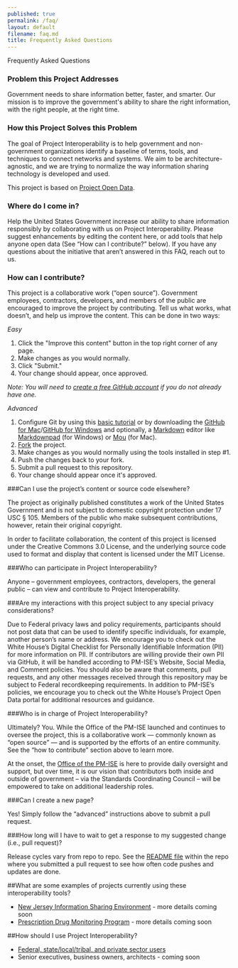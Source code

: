 ```yaml
---
published: true
permalink: /faq/
layout: default
filename: faq.md
title: Frequently Asked Questions
---
```


Frequently Asked Questions

### Problem this Project Addresses

Government needs to share information better, faster, and smarter. Our mission is to improve the government's ability to share the right information, with the right people, at the right time.

### How this Project Solves this Problem

The goal of Project Interoperability is to help government and non-government organizations identify a baseline of terms, tools, and techniques to connect networks and systems. We aim to be architecture-agnostic, and we are trying to normalize the way information sharing technology is developed and used. 

This project is based on [Project Open Data](http://project-open-data.github.io/). 

### Where do I come in?

Help the United States Government increase our ability to share information responsibly by collaborating with us on Project Interoperability. Please suggest enhancements by editing the content here, or add tools that help anyone open data (See “How can I contribute?” below). If you have any questions about the initiative that aren’t answered in this FAQ, reach out to us.

### How can I contribute?

This project is a collaborative work (“open source”). Government employees, contractors, developers, and members of the public are encouraged to improve the project by contributing. Tell us what works, what doesn’t, and help us improve the content. This can be done in two ways:

*Easy*

1. Click the "Improve this content" button in the top right corner of any page.
2. Make changes as you would normally.
3. Click "Submit."
4. Your change should appear, once approved.

*Note: You will need to [create a free GitHub account](https://github.com/signup/free) if you do not already have one.*

*Advanced*

1. Configure Git by using this [basic tutorial](https://help.github.com/articles/set-up-git) or by downloading the [GitHub for Mac](http://mac.github.com/)/[GitHub for Windows](http://windows.github.com/) and optionally, a [Markdown](http://daringfireball.net/projects/markdown/) editor like [Markdownpad](http://markdownpad.com) (for Windows) or [Mou](http://mouapp.com/) (for Mac).
2. [Fork](https://help.github.com/articles/fork-a-repo) the project.
3. Make changes as you would normally using the tools installed in step #1.
4. Push the changes back to your fork.
5. Submit a pull request to this repository.
6. Your change should appear once it's approved.

###Can I use the project’s content or source code elsewhere?

The project as originally published constitutes a work of the United States Government and is not subject to domestic copyright protection under 17 USC § 105. Members of the public who make subsequent contributions, however, retain their original copyright.

In order to facilitate collaboration, the content of this project is licensed under the Creative Commons 3.0 License, and the underlying source code used to format and display that content is licensed under the MIT License.

###Who can participate in Project Interoperability?

Anyone – government employees, contractors, developers, the general public – can view and contribute to Project Interoperability.

###Are my interactions with this project subject to any special privacy considerations?

Due to Federal privacy laws and policy requirements, participants should not post data that can be used to identify specific individuals, for example, another person’s name or address.  We encourage you to check out the White House’s Digital Checklist for Personally Identifiable Information (PII) for more information on PII. If contributors are willing provide their own PII via GitHub, it will be handled according to PM-ISE’s Website, Social Media, and Comment policies.  You should also be aware that comments, pull requests, and any other messages received through this repository may be subject to Federal recordkeeping requirements. In addition to PM-ISE’s policies, we encourage you to check out the White House’s Project Open Data portal for additional resources and guidance. 

###Who is in charge of Project Interoperability?

Ultimately? You. While the Office of the PM-ISE launched and continues to oversee the project, this is a collaborative work — commonly known as “open source” — and is supported by the efforts of an entire community. See the “how to contribute” section above to learn more.

At the onset, the [Office of the PM-ISE](www.ise.gov) is here to provide daily oversight and support, but over time, it is our vision that contributors both inside and outside of government – via the Standards Coordinating Council – will be empowered to take on additional leadership roles.

###Can I create a new page?

Yes! Simply follow the “advanced” instructions above to submit a pull request.

###How long will I have to wait to get a response to my suggested change (i.e., pull request)?

Release cycles vary from repo to repo. See the [README file](/readme.md/) within the repo where you submitted a pull request to see how often code pushes and updates are done.

##What are some examples of projects currently using these interoperability tools?

* [New Jersey Information Sharing Environment](http://www.ise.gov/blog/ise-bloggers/new-jersey-model-statewide-ises) - more details coming soon
* [Prescription Drug Monitoring Program](http://www.ijis.org/_programs/pdmp.html) - more details coming soon

##How should I use Project Interoperability?

* [Federal, state/local/tribal, and private sector users](http://ise.gov/blog/ise-bloggers/user-stories-part-one-how-governments-and-private-sector-can-use-project-0)
* Senior executives, business owners, architects - coming soon
